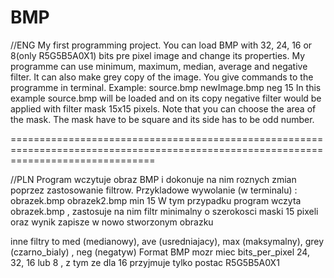 # BMP
//ENG
My first programming project. You can load BMP with 32, 24, 16 or 8(only R5G5B5A0X1) bits pre pixel image and change its properties.
My programme can use minimum, maximum, median, average and negative filter. It can also make grey copy of the image.
You give commands to the programme in terminal. Example: source.bmp newImage.bmp neg 15
In this example source.bmp will be loaded and on its copy negative filter would be applied with filter mask 15x15 pixels.
Note that you can choose the area of the mask. The mask have to be square and its side has to be odd number.

=====================================================================================================================================



//PLN
Program wczytuje obraz BMP i dokonuje na nim roznych zmian poprzez zastosowanie filtrow.
Przykladowe wywolanie (w terminalu) :     obrazek.bmp  obrazek2.bmp min 15
W tym przypadku program wczyta obrazek.bmp , zastosuje na nim filtr minimalny  o szerokosci maski 15 pixeli oraz wynik zapisze w 
nowo stworzonym obrazku

inne filtry to med (medianowy), ave (usredniajacy), max (maksymalny), grey (czarno_bialy) , neg (negatyw)
Format BMP mozr miec bits_per_pixel 24, 32, 16 lub 8 , z tym ze dla 16 przyjmuje tylko postac R5G5B5A0X1
